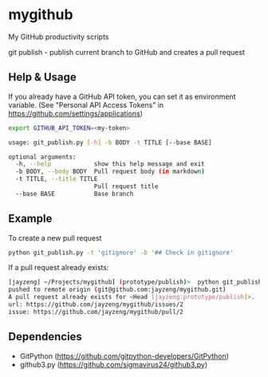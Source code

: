 mygithub
========

My GitHub productivity scripts

git publish  - publish current branch to GitHub and creates a pull request

## Help & Usage
If you already have a GitHub API token, you can set it as environment variable.
(See "Personal API Access Tokens" in https://github.com/settings/applications)

```bash
export GITHUB_API_TOKEN=<my-token>
```


```bash
usage: git_publish.py [-h] -b BODY -t TITLE [--base BASE]

optional arguments:
  -h, --help            show this help message and exit
  -b BODY, --body BODY  Pull request body (in markdown)
  -t TITLE, --title TITLE
                        Pull request title
  --base BASE           Base branch
```

## Example
To create a new pull request
```bash
python git_publish.py -t 'gitignore' -b '## Check in gitignore'
```

If a pull request already exists:
```bash
[jayzeng] ~/Projects/mygithub] (prototype/publish)>  python git_publish.py
pushed to remote origin (git@github.com:jayzeng/mygithub.git)
A pull request already exists for <Head [jayzeng:prototype/publish]>.
url: https://github.com/jayzeng/mygithub/issues/2
issue: https://github.com/jayzeng/mygithub/pull/2
```

## Dependencies
- GitPython (https://github.com/gitpython-developers/GitPython)
- github3.py (https://github.com/sigmavirus24/github3.py)
